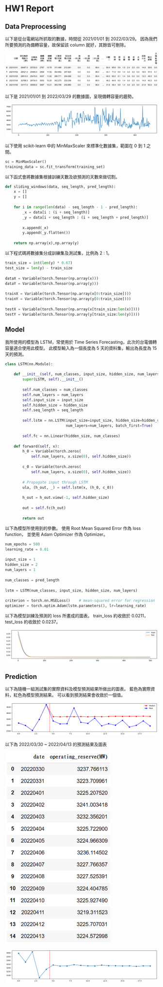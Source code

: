 # HW1 Report

## Data Preprocessing

以下是從台電網站所抓取的數據，時間從 2021/01/01 到 2022/03/29。
因為我們所要預測的為備轉容量，故保留該 column 就好，其餘皆可刪除。

![data explore](images/data_explore.PNG)

以下是 2021/01/01 到 2022/03/29 的數據圖，呈現備轉容量的趨勢。

![data explore](images/data_plot.PNG)

以下使用 scikit-learn 中的 MinMaxScaler 來標準化數據集，範圍在 0 到 1 之間。

```python
sc = MinMaxScaler()
training_data = sc.fit_transform(training_set)
```

以下函式會將數據集根據訓練天數及欲預測的天數來做切割。

```python
def sliding_windows(data, seq_length, pred_length):
    x = []
    y = []

    for i in range(len(data) - seq_length - 1 - pred_length):
        _x = data[i : (i + seq_length)]
        _y = data[i + seq_length : (i + seq_length + pred_length)]

        x.append(_x)
        y.append(_y.flatten())

    return np.array(x),np.array(y)
```

以下程式碼將數據集分成訓練集及測試集，比例為 2 : 1。

```python
train_size = int(len(y) * 0.67)
test_size = len(y) - train_size

dataX = Variable(torch.Tensor(np.array(x)))
dataY = Variable(torch.Tensor(np.array(y)))

trainX = Variable(torch.Tensor(np.array(x[0:train_size])))
trainY = Variable(torch.Tensor(np.array(y[0:train_size])))

testX = Variable(torch.Tensor(np.array(x[train_size:len(x)])))
testY = Variable(torch.Tensor(np.array(y[train_size:len(y)])))
```

## Model

我所使用的模型為 LSTM，常使用於 Time Series Forecasting，此次的台電備轉容量適合使用此模型。
此模型輸入為一個長度為 5 天的資料集，輸出為長度為 15 天的預測。

```python
class LSTM(nn.Module):

    def __init__(self, num_classes, input_size, hidden_size, num_layers):
        super(LSTM, self).__init__()

        self.num_classes = num_classes
        self.num_layers = num_layers
        self.input_size = input_size
        self.hidden_size = hidden_size
        self.seq_length = seq_length

        self.lstm = nn.LSTM(input_size=input_size, hidden_size=hidden_size,
                            num_layers=num_layers, batch_first=True)

        self.fc = nn.Linear(hidden_size, num_classes)

    def forward(self, x):
        h_0 = Variable(torch.zeros(
            self.num_layers, x.size(0), self.hidden_size))

        c_0 = Variable(torch.zeros(
            self.num_layers, x.size(0), self.hidden_size))

        # Propagate input through LSTM
        ula, (h_out, _) = self.lstm(x, (h_0, c_0))

        h_out = h_out.view(-1, self.hidden_size)

        out = self.fc(h_out)

        return out
```

以下為模型所使用到的參數。
使用 Root Mean Squared Error 作為 loss function，
並使用 Adam Optimizer 作為 Optimizer。

```python
num_epochs = 500
learning_rate = 0.01

input_size = 1
hidden_size = 2
num_layers = 1

num_classes = pred_length

lstm = LSTM(num_classes, input_size, hidden_size, num_layers)

criterion = torch.nn.MSELoss()    # mean-squared error for regression
optimizer = torch.optim.Adam(lstm.parameters(), lr=learning_rate)
```

以下為模型訓練及預測的 loss 所畫成的圖表。
train_loss 約收斂於 0.0211，
test_loss 約收斂於 0.0237。

![train_test_loss](images/train_test_loss.png)

## Prediction

以下為隨機一組測試集的實際資料及模型預測結果所做出的圖表。
藍色為實際資料，紅色為模型預測結果。
可以看到預測結果會收斂於一個值。

![random_testing_loss](images/random_testing_plot.png)

以下為 2022/03/30 ~ 2022/04/13 的預測結果及圖表

![pred_data](images/pred_data.PNG)

![pred_plot](images/prediction.png)

